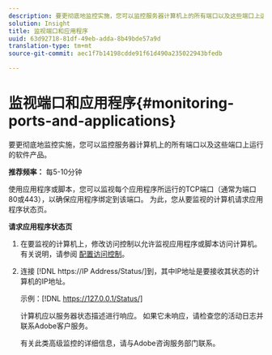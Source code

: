 ```yaml
---
description: 要更彻底地监控实施，您可以监控服务器计算机上的所有端口以及这些端口上运行的软件产品。
solution: Insight
title: 监视端口和应用程序
uuid: 63d92718-81df-49eb-adda-8b49bde57a9d
translation-type: tm+mt
source-git-commit: aec1f7b14198cdde91f61d490a235022943bfedb

---
```



# 监视端口和应用程序{#monitoring-ports-and-applications}

要更彻底地监控实施，您可以监控服务器计算机上的所有端口以及这些端口上运行的软件产品。

**推荐频率：** 每5-10分钟

使用应用程序或脚本，您可以监视每个应用程序所运行的TCP端口（通常为端口80或443），以确保应用程序绑定到该端口。 为此，您从要监视的计算机请求应用程序状态页。

**请求应用程序状态页**

1. 在要监视的计算机上，修改访问控制以允许监视应用程序或脚本访问计算机。 有关说明，请参阅 [配置访问控制](../../../home/c-inst-svr/c-admin-inst-svr/c-config-acs-ctrl/c-config-acs-ctrl.md#concept-ac385e870dbe4b57a72bf7266b60f93d)。
1. 连接 [!DNL https://IP Address/Status/]到，其中IP地址是要接收其状态的计算机的IP地址。

   示例：[!DNL https://127.0.0.1/Status/]

   计算机应以服务器状态描述进行响应。 如果它未响应，请检查您的活动日志并联系Adobe客户服务。

   有关此类高级监控的详细信息，请与Adobe咨询服务部门联系。


